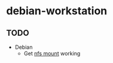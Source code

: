 # debian-workstation

## TODO

* Debian
  - Get [nfs mount](https://developer.hashicorp.com/vagrant/docs/synced-folders/nfs) working 
